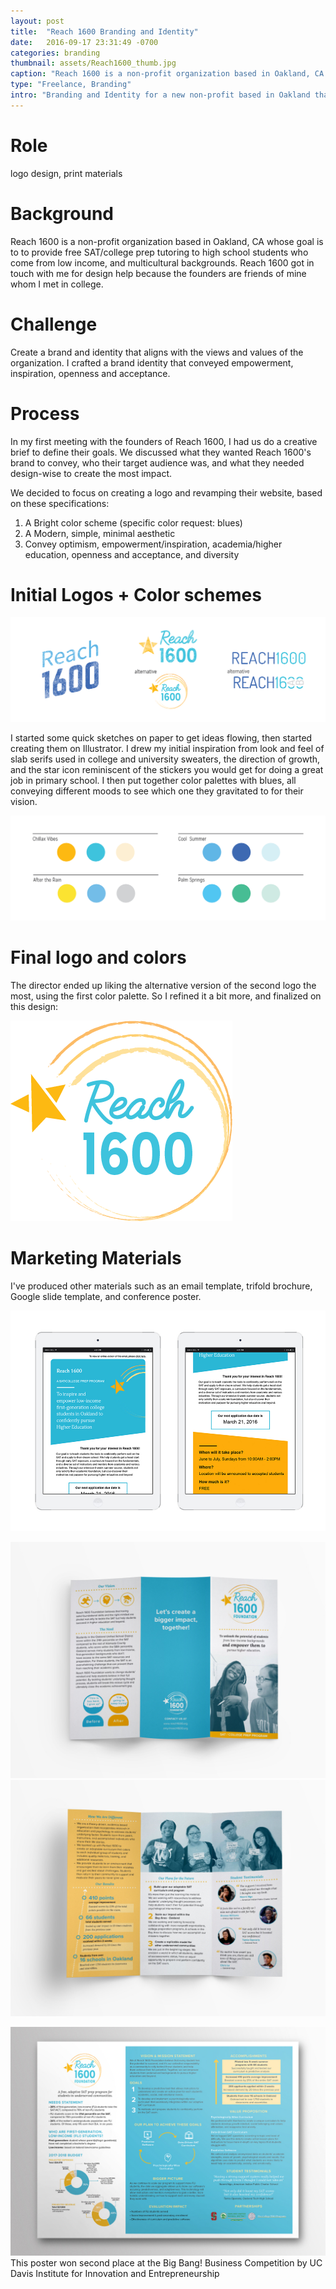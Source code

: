 ```yaml
---
layout: post
title:  "Reach 1600 Branding and Identity"
date:   2016-09-17 23:31:49 -0700
categories: branding
thumbnail: assets/Reach1600_thumb.jpg
caption: "Reach 1600 is a non-profit organization based in Oakland, CA that helps high school students succeed on the SAT."
type: "Freelance, Branding"
intro: "Branding and Identity for a new non-profit based in Oakland that helps high school students succeed on the SAT."
---
```

# Role
logo design, print materials

# Background
Reach 1600 is a non-profit organization based in Oakland, CA whose goal is to to provide free SAT/college prep tutoring to high school students who come from low income, and multicultural backgrounds. Reach 1600 got in touch with me for design help because the founders are friends of mine whom I met in college.

# Challenge
Create a brand and identity that aligns with the views and values of the organization. I crafted a brand identity that conveyed empowerment, inspiration, openness and acceptance.

# Process
In my first meeting with the founders of Reach 1600, I had us do a creative brief to define their goals. We discussed what they wanted Reach 1600's brand to convey, who their target audience was, and what they needed design-wise to create the most impact.

We decided to focus on creating a logo and revamping their website, based on these specifications:

1. A Bright color scheme (specific color request: blues)
2. A Modern, simple, minimal aesthetic
3. Convey optimism, empowerment/inspiration, academia/higher education, openness and acceptance, and diversity

# Initial Logos + Color schemes
![Reach 1600 initial logos](/assets/r1600_logos.png)

I started some quick sketches on paper to get ideas flowing, then started creating them on Illustrator. I drew my initial inspiration from look and feel of slab serifs used in college and university sweaters, the direction of growth, and the star icon reminiscent of the stickers you would get for doing a great job in primary school. I then put together color palettes with blues, all conveying different moods to see which one they gravitated to for their vision.

![Reach 1600 color schemes](/assets/r1600_colors.png)

# Final logo and colors
The director ended up liking the alternative version of the second logo the most, using the first color palette. So I refined it a bit more, and finalized on this design:

![Final](/assets/Reach_1600_final_logo.png)


# Marketing Materials
I've produced other materials such as an email template, trifold brochure, Google slide template, and conference poster. 

![Reach 1600 newsletter](/assets/r1600_newsletters.jpg)

![Reach 1600 brochure front](/assets/R1600_brochure2.jpg)
![Reach 1600 brochure back ](/assets/R1600_brochure.jpg)

![Reach 1600 IT for Society Poster](/assets/R1600_IT-for-Society-Poster-Session_mock.png)
This poster won second place at the Big Bang! Business Competition by UC Davis Institute for Innovation and Entrepreneurship
